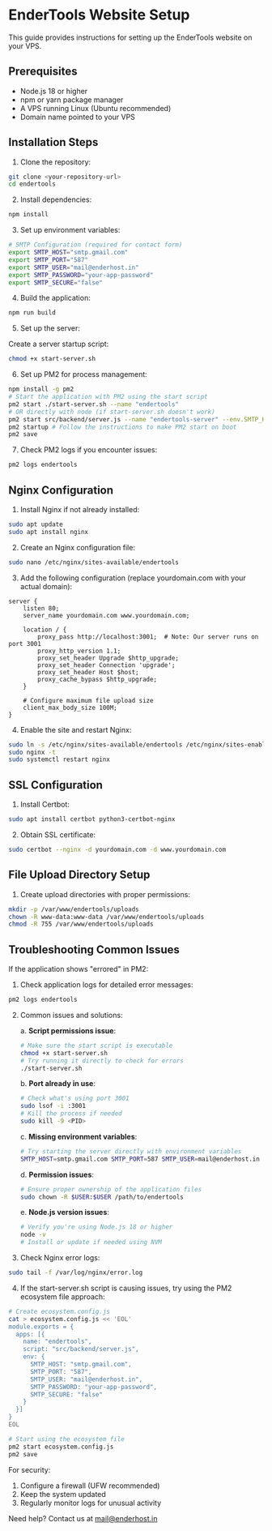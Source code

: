 
# EnderTools Website Setup

This guide provides instructions for setting up the EnderTools website on your VPS.

## Prerequisites

- Node.js 18 or higher
- npm or yarn package manager
- A VPS running Linux (Ubuntu recommended)
- Domain name pointed to your VPS

## Installation Steps

1. Clone the repository:
```bash
git clone <your-repository-url>
cd endertools
```

2. Install dependencies:
```bash
npm install
```

3. Set up environment variables:
```bash
# SMTP Configuration (required for contact form)
export SMTP_HOST="smtp.gmail.com"
export SMTP_PORT="587"
export SMTP_USER="mail@enderhost.in"
export SMTP_PASSWORD="your-app-password"
export SMTP_SECURE="false"
```

4. Build the application:
```bash
npm run build
```

5. Set up the server:

Create a server startup script:
```bash
chmod +x start-server.sh
```

6. Set up PM2 for process management:
```bash
npm install -g pm2
# Start the application with PM2 using the start script
pm2 start ./start-server.sh --name "endertools"
# OR directly with node (if start-server.sh doesn't work)
pm2 start src/backend/server.js --name "endertools-server" --env.SMTP_HOST=smtp.gmail.com --env.SMTP_PORT=587 --env.SMTP_USER=mail@enderhost.in --env.SMTP_PASSWORD=your-app-password --env.SMTP_SECURE=false
pm2 startup # Follow the instructions to make PM2 start on boot
pm2 save
```

7. Check PM2 logs if you encounter issues:
```bash
pm2 logs endertools
```

## Nginx Configuration

1. Install Nginx if not already installed:
```bash
sudo apt update
sudo apt install nginx
```

2. Create an Nginx configuration file:
```bash
sudo nano /etc/nginx/sites-available/endertools
```

3. Add the following configuration (replace yourdomain.com with your actual domain):
```nginx
server {
    listen 80;
    server_name yourdomain.com www.yourdomain.com;

    location / {
        proxy_pass http://localhost:3001;  # Note: Our server runs on port 3001
        proxy_http_version 1.1;
        proxy_set_header Upgrade $http_upgrade;
        proxy_set_header Connection 'upgrade';
        proxy_set_header Host $host;
        proxy_cache_bypass $http_upgrade;
    }

    # Configure maximum file upload size
    client_max_body_size 100M;
}
```

4. Enable the site and restart Nginx:
```bash
sudo ln -s /etc/nginx/sites-available/endertools /etc/nginx/sites-enabled/
sudo nginx -t
sudo systemctl restart nginx
```

## SSL Configuration

1. Install Certbot:
```bash
sudo apt install certbot python3-certbot-nginx
```

2. Obtain SSL certificate:
```bash
sudo certbot --nginx -d yourdomain.com -d www.yourdomain.com
```

## File Upload Directory Setup

1. Create upload directories with proper permissions:
```bash
mkdir -p /var/www/endertools/uploads
chown -R www-data:www-data /var/www/endertools/uploads
chmod -R 755 /var/www/endertools/uploads
```

## Troubleshooting Common Issues

If the application shows "errored" in PM2:

1. Check application logs for detailed error messages:
```bash
pm2 logs endertools
```

2. Common issues and solutions:

   a. **Script permissions issue**:
   ```bash
   # Make sure the start script is executable
   chmod +x start-server.sh
   # Try running it directly to check for errors
   ./start-server.sh
   ```

   b. **Port already in use**:
   ```bash
   # Check what's using port 3001
   sudo lsof -i :3001
   # Kill the process if needed
   sudo kill -9 <PID>
   ```

   c. **Missing environment variables**:
   ```bash
   # Try starting the server directly with environment variables
   SMTP_HOST=smtp.gmail.com SMTP_PORT=587 SMTP_USER=mail@enderhost.in SMTP_PASSWORD=your-app-password SMTP_SECURE=false node src/backend/server.js
   ```

   d. **Permission issues**:
   ```bash
   # Ensure proper ownership of the application files
   sudo chown -R $USER:$USER /path/to/endertools
   ```

   e. **Node.js version issues**:
   ```bash
   # Verify you're using Node.js 18 or higher
   node -v
   # Install or update if needed using NVM
   ```

3. Check Nginx error logs:
```bash
sudo tail -f /var/log/nginx/error.log
```

4. If the start-server.sh script is causing issues, try using the PM2 ecosystem file approach:
```bash
# Create ecosystem.config.js
cat > ecosystem.config.js << 'EOL'
module.exports = {
  apps: [{
    name: "endertools",
    script: "src/backend/server.js",
    env: {
      SMTP_HOST: "smtp.gmail.com",
      SMTP_PORT: "587",
      SMTP_USER: "mail@enderhost.in",
      SMTP_PASSWORD: "your-app-password",
      SMTP_SECURE: "false"
    }
  }]
}
EOL

# Start using the ecosystem file
pm2 start ecosystem.config.js
pm2 save
```

For security:
1. Configure a firewall (UFW recommended)
2. Keep the system updated
3. Regularly monitor logs for unusual activity

Need help? Contact us at mail@enderhost.in
